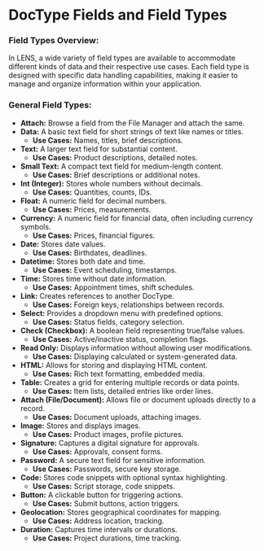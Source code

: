# DocType Fields and Field Types

### **Field Types Overview:**

In LENS, a wide variety of field types are available to accommodate different kinds of data and their respective use cases. Each field type is designed with specific data handling capabilities, making it easier to manage and organize information within your application.

###  **General Field Types:**

- **Attach:** Browse a field from the File Manager and attach the same.
- **Data:** A basic text field for short strings of text like names or titles.
    -   **Use Cases:** Names, titles, brief descriptions.
-   **Text:** A larger text field for substantial content.
    -   **Use Cases:** Product descriptions, detailed notes.
-   **Small Text:** A compact text field for medium-length content.
    -   **Use Cases:** Brief descriptions or additional notes.
-   **Int (Integer):** Stores whole numbers without decimals.
    -   **Use Cases:** Quantities, counts, IDs.
-   **Float:** A numeric field for decimal numbers.
    -   **Use Cases:** Prices, measurements.
-   **Currency:** A numeric field for financial data, often including currency symbols.
    -   **Use Cases:** Prices, financial figures.
-   **Date:** Stores date values.
    -   **Use Cases:** Birthdates, deadlines.
-   **Datetime:** Stores both date and time.
    -   **Use Cases:** Event scheduling, timestamps.
-   **Time:** Stores time without date information.
    -   **Use Cases:** Appointment times, shift schedules.
-   **Link:** Creates references to another DocType.
    -   **Use Cases:** Foreign keys, relationships between records.
-   **Select:** Provides a dropdown menu with predefined options.
    -   **Use Cases:** Status fields, category selection.
-   **Check (Checkbox):** A boolean field representing true/false values.
    -   **Use Cases:** Active/inactive status, completion flags.
-   **Read Only:** Displays information without allowing user modifications.
    -   **Use Cases:** Displaying calculated or system-generated data.
-   **HTML:** Allows for storing and displaying HTML content.
    -   **Use Cases:** Rich text formatting, embedded media.
-   **Table:** Creates a grid for entering multiple records or data points.
    -   **Use Cases:** Item lists, detailed entries like order lines.
-   **Attach (File/Document):** Allows file or document uploads directly to a record.
    -   **Use Cases:** Document uploads, attaching images.
-   **Image:** Stores and displays images.
    -   **Use Cases:** Product images, profile pictures.
-   **Signature:** Captures a digital signature for approvals.
    -   **Use Cases:** Approvals, consent forms.
-   **Password:** A secure text field for sensitive information.
    -   **Use Cases:** Passwords, secure key storage.
-   **Code:** Stores code snippets with optional syntax highlighting.
    -   **Use Cases:** Script storage, code snippets.
-   **Button:** A clickable button for triggering actions.
    -   **Use Cases:** Submit buttons, action triggers.
-   **Geolocation:** Stores geographical coordinates for mapping.
    -   **Use Cases:** Address location, tracking.
-   **Duration:** Captures time intervals or durations.
    -   **Use Cases:** Project durations, time tracking.
<!--stackedit_data:
eyJoaXN0b3J5IjpbLTUzNzQxODQzOSwtMTA5NjA4NzA4NSw2Nz
c1MTc5MzUsLTgyNzY2OTM2NywtMTY2OTA1MzE3Nl19
-->